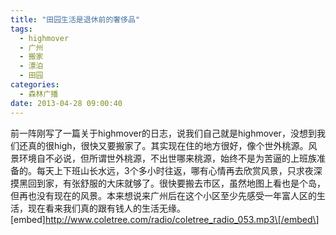 ```yaml
---
title: "田园生活是退休前的奢侈品"
tags:
  - highmover
  - 广州
  - 搬家
  - 漂泊
  - 田园
categories:
  - 森林广播
date: 2013-04-28 09:00:40
---
```


前一阵刚写了一篇关于highmover的日志，说我们自己就是highmover，没想到我们还真的很high，很快又要搬家了。其实现在住的地方很好，像个世外桃源。风景环境自不必说，但所谓世外桃源，不出世哪来桃源，始终不是为苦逼的上班族准备的。每天上下班山长水远，3个多小时往返，哪有心情再去欣赏风景，只求夜深摸黑回到家，有张舒服的大床就够了。很快要搬去市区，虽然地图上看也是个岛，但再也没有现在的风景。本来想说来广州后在这个小区至少先感受一年富人区的生活，现在看来我们真的跟有钱人的生活无缘。   \[embed\]http://www.coletree.com/radio/coletree_radio_053.mp3\[/embed\]